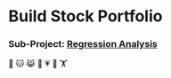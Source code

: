 # Build Stock Portfolio
### Sub-Project: [Regression Analysis](https://github.com/KJJHHH/Build-Portfolio/tree/master/TEJ_portfolio)

🙉
🐱
😹
🧑
💗
🦁
🏋